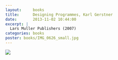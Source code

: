 ```yaml
---
layout:     books
title:      Designing Programmes, Karl Gerstner
date:       2013-11-02 10:44:00
excerpt: |
  Lars Muller Publishers (2007)
categories: books
poster: books/IMG_0626_small.jpg
---
```


<div class="grid_12">
  <img src="{% asset_path books/IMG_0626.jpg %}" />
</div>


